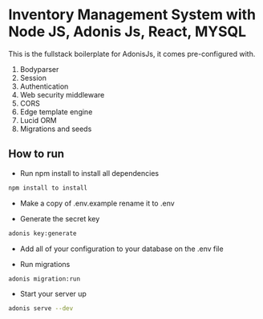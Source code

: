 # Inventory Management System with Node JS, Adonis Js, React, MYSQL

This is the fullstack boilerplate for AdonisJs, it comes pre-configured with.

1. Bodyparser
2. Session
3. Authentication
4. Web security middleware
5. CORS
6. Edge template engine
7. Lucid ORM
8. Migrations and seeds

## How to run
* Run npm install to install all dependencies
```bash
npm install to install
```

* Make a copy of .env.example rename it to .env

* Generate the secret key
```bash
adonis key:generate
```

* Add all of your configuration to your database on the .env file

* Run migrations
```bash
adonis migration:run
```

* Start your server up
```bash
adonis serve --dev
```
